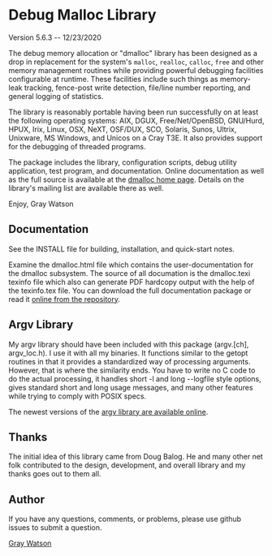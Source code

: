 Debug Malloc Library
====================

Version 5.6.3 -- 12/23/2020

The debug memory allocation or "dmalloc" library has been designed as a drop in replacement for the system's
`malloc`, `realloc`, `calloc`, `free` and other memory management routines while providing powerful debugging
facilities configurable at runtime.  These facilities include such things as memory-leak tracking, fence-post
write detection, file/line number reporting, and general logging of statistics.

The library is reasonably portable having been run successfully on at least the following operating systems:
AIX, DGUX, Free/Net/OpenBSD, GNU/Hurd, HPUX, Irix, Linux, OSX, NeXT, OSF/DUX, SCO, Solaris, Sunos, Ultrix,
Unixware, MS Windows, and Unicos on a Cray T3E.  It also provides support for the debugging of threaded
programs.

The package includes the library, configuration scripts, debug utility application, test program, and
documentation.  Online documentation as well as the full source is available at the [dmalloc home
page](http://dmalloc.com/).   Details on the library's mailing list are available there as well.

Enjoy, Gray Watson

## Documentation

See the INSTALL file for building, installation, and quick-start notes.

Examine the dmalloc.html file which contains the user-documentation for the dmalloc subsystem.  The source of
all documation is the dmalloc.texi texinfo file which also can generate PDF hardcopy output with the help of
the texinfo.tex file.  You can download the full documentation package or read it
[online from the repository](http://dmalloc.com/).

## Argv Library

My argv library should have been included with this package (argv.[ch], argv_loc.h).  I use it with all my
binaries.  It functions similar to the getopt routines in that it provides a standardized way of processing
arguments.  However, that is where the similarity ends.  You have to write no C code to do the actual
processing, it handles short -l and long --logfile style options, gives standard short and long usage
messages, and many other features while trying to comply with POSIX specs.

The newest versions of the [argv library are available online](http://256stuff.com/sources/argv/).

## Thanks

The initial idea of this library came from Doug Balog.  He and many other net folk contributed to the design,
development, and overall library and my thanks goes out to them all.

## Author

If you have any questions, comments, or problems, please use github issues to submit a question.

[Gray Watson](http://256stuff.com/gray/)
